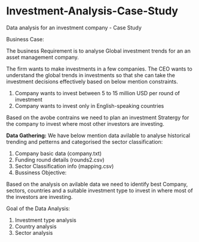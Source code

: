 # Investment-Analysis-Case-Study
Data analysis for an investment company - Case Study

Business Case:

The business Requirement is to analyse Global investment trends for an an asset management company.

The firm wants to make investments in a few companies. The CEO wants to understand the global trends in investments so that she can take the investment decisions effectively based on below mention constraints.

  1) Company wants to invest between 5 to 15 million USD per round of investment
  2) Company wants to invest only in English-speaking countries

Based on the avobe contrains we need to plan an investment Stratergy for the company to invest where most other investors are investing.

<b>Data Gathering:</b>
We have below mention data avilable to analyse historical trending and petterns and categorised the sector classification:

  1) Company basic data (company.txt)
  2) Funding round details (rounds2.csv)
  3) Sector Classification info (mapping.csv)
  4) Bussiness Objective:

Based on the analysis on avilable data we need to identify best Company, sectors, countries and a suitable investment type to invest in where most of the investors are investing.

Goal of the Data Analysis:

  1) Investment type analysis
  2) Country analysis
  3) Sector analysis
